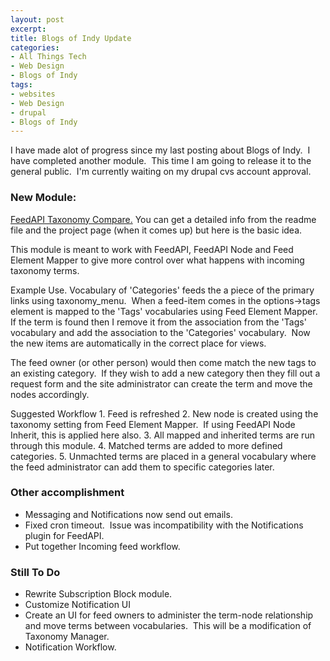 ```yaml
---
layout: post
excerpt:
title: Blogs of Indy Update
categories:
- All Things Tech
- Web Design
- Blogs of Indy
tags:
- websites
- Web Design
- drupal
- Blogs of Indy
---
```

<p style="text-align: left;">I have made alot of progress since my last posting about Blogs of Indy.&nbsp; I have completed another module.&nbsp; This time I am going to release it to the general public.&nbsp; I'm currently waiting on my drupal cvs account approval.</p>

<h3 style="text-align: left;">New Module:</h3>
<p style="text-align: left;"><a href="http://techcook.s3.amazonaws.com/feedapi_taxonomy_compare.zip"><span style="text-decoration: underline;">FeedAPI Taxonomy Compare</span>.</a> You can get a detailed info from the readme file and the project page (when it comes up) but here is the basic idea.</p>
<p style="text-align: left;">This module is meant to work with FeedAPI, FeedAPI Node and Feed Element Mapper to give more control over what happens with incoming taxonomy terms.</p>

<p style="text-align: left;">Example Use.
Vocabulary of 'Categories' feeds the a piece of the primary links using taxonomy_menu.&nbsp; When a feed-item comes in the options->tags element is mapped to the 'Tags' vocabularies using Feed Element Mapper.&nbsp; If the term is found then I remove it from the association from the 'Tags' vocabulary and add the association to the 'Categories' vocabulary.&nbsp; Now the new items are automatically in the correct place for views.
<p style="text-align: left;">The feed owner (or other person) would then come match the new tags to an existing category.&nbsp; If they wish to add a new category then they fill out a request form and the site administrator can create the term and move the nodes accordingly.</p>

<p style="text-align: left;">Suggested Workflow
1. Feed is refreshed
2. New node is created using the taxonomy setting from Feed Element Mapper.&nbsp; If using FeedAPI Node Inherit, this is applied here also.
3. All mapped and inherited terms are run through this module.
4. Matched terms are added to more defined categories.
5. Unmachted terms are placed in a general vocabulary where the feed administrator can add them to specific categories later.
<h3 style="text-align: left;">Other accomplishment</h3>
<ul style="text-align: left;">
	<li>Messaging and Notifications now send out emails.</li>
	<li>Fixed cron timeout.&nbsp; Issue was incompatibility with the Notifications plugin for FeedAPI.</li>
	<li>Put together Incoming feed workflow.</li>
</ul>
<h3 style="text-align: left;">Still To Do</h3>
<ul style="text-align: left;">
	<li>Rewrite Subscription Block module.</li>
	<li>Customize Notification UI</li>
	<li>Create an UI for feed owners to administer the term-node relationship and move terms between vocabularies.&nbsp; This will be a modification of Taxonomy Manager.</li>
	<li>Notification Workflow.</li>
</ul>
